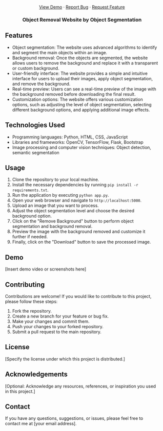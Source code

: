 <a name="readme-top"></a>
<div align="center">
  <p align="center">
    <a href="https://github.com/nqkhanh2002/Object-Background-Removal-Website">View Demo</a>
    ·
    <a href=https://github.com/nqkhanh2002/Object-Background-Removal-Website/issues">Report Bug</a>
    ·
    <a href="https://github.com/nqkhanh2002/Object-Background-Removal-Website/pulls">Request Feature</a>
  </p>
</div>

<div align="center">
  <h3>Object Removal Website by Object Segmentation</h3>

</div>




## Features

- Object segmentation: The website uses advanced algorithms to identify and segment the main objects within an image.
- Background removal: Once the objects are segmented, the website allows users to remove the background and replace it with a transparent or custom background.
- User-friendly interface: The website provides a simple and intuitive interface for users to upload their images, apply object segmentation, and remove the background.
- Real-time preview: Users can see a real-time preview of the image with the background removed before downloading the final result.
- Customization options: The website offers various customization options, such as adjusting the level of object segmentation, selecting different background options, and applying additional image effects.

## Technologies Used

- Programming languages: Python, HTML, CSS, JavaScript
- Libraries and frameworks: OpenCV, TensorFlow, Flask, Bootstrap
- Image processing and computer vision techniques: Object detection, semantic segmentation

## Usage

1. Clone the repository to your local machine.
2. Install the necessary dependencies by running `pip install -r requirements.txt`.
3. Run the application by executing `python app.py`.
4. Open your web browser and navigate to `http://localhost:5000`.
5. Upload an image that you want to process.
6. Adjust the object segmentation level and choose the desired background option.
7. Click on the "Remove Background" button to perform object segmentation and background removal.
8. Preview the image with the background removed and customize it further if needed.
9. Finally, click on the "Download" button to save the processed image.

## Demo

[Insert demo video or screenshots here]

## Contributing

Contributions are welcome! If you would like to contribute to this project, please follow these steps:

1. Fork the repository.
2. Create a new branch for your feature or bug fix.
3. Make your changes and commit them.
4. Push your changes to your forked repository.
5. Submit a pull request to the main repository.

## License

[Specify the license under which this project is distributed.]

## Acknowledgements

[Optional: Acknowledge any resources, references, or inspiration you used in this project.]

## Contact

If you have any questions, suggestions, or issues, please feel free to contact me at [your email address].

